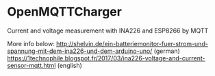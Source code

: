 # OpenMQTTCharger
Current and voltage measurement with INA226 and ESP8266 by MQTT

More info below:
http://shelvin.de/ein-batteriemonitor-fuer-strom-und-spannung-mit-dem-ina226-und-dem-arduino-uno/ (german)
https://1technophile.blogspot.fr/2017/03/ina226-voltage-and-current-sensor-mqtt.html (english)


